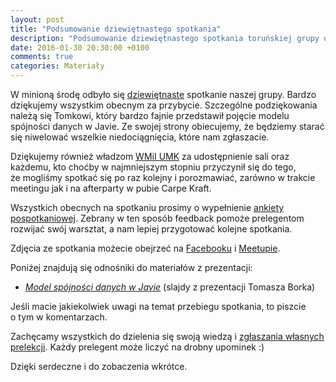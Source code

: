 ```yaml
---
layout: post
title: "Podsumowanie dziewiętnastego spotkania"
description: "Podsumowanie dziewiętnastego spotkania toruńskiej grupy użytkowników języka Java."
date: 2016-01-30 20:30:00 +0100
comments: true
categories: Materiały
---
```

W&nbsp;minioną środę odbyło się <a href="{{root_url}}/news/2016/01/20/spotkanie-19/">dziewiętnaste</a> spotkanie naszej grupy. Bardzo dziękujemy wszystkim obecnym za przybycie. Szczególne podziękowania należą się Tomkowi, który bardzo fajnie przedstawił pojęcie modelu spójności danych w Javie. Ze swojej strony obiecujemy, że będziemy starać się niwelować wszelkie niedociągnięcia, które nam zgłaszacie.

Dziękujemy również władzom <a href="https://www.mat.umk.pl" target="_blank">WMiI UMK</a> za&nbsp;udostępnienie sali oraz każdemu, kto choćby w&nbsp;najmniejszym stopniu przyczynił się do tego, że&nbsp;mogliśmy spotkać się po raz kolejny i&nbsp;porozmawiać, zarówno w&nbsp;trakcie meetingu jak i&nbsp;na afterparty w&nbsp;pubie Carpe Kraft.

Wszystkich obecnych na&nbsp;spotkaniu prosimy o&nbsp;wypełnienie <a href="https://docs.google.com/forms/d/1ZGWm9hOO2Hq0WwoGGRc7Qeh5AZZNbmQXhEXWfNuvIP0/viewform" target="_blank">ankiety pospotkaniowej</a>. Zebrany w&nbsp;ten sposób feedback pomoże prelegentom rozwijać swój warsztat, a&nbsp;nam lepiej przygotować kolejne spotkania. <!--more-->

Zdjęcia ze spotkania możecie obejrzeć na&nbsp;<a href="https://www.facebook.com/media/set/?set=a.1722466807976805.1073741850.1472639746292847" target="_blank">Facebooku</a> i&nbsp;<a href="http://www.meetup.com/Torun-JUG/photos/26698472/" target="_blank">Meetupie</a>.

Poniżej znajdują się odnośniki do materiałów z&nbsp;prezentacji:
<ul>
  <li>
    <a href="https://speakerdeck.com/littleancientforestkami/model-spojnosci-pamieci-w-javie" target="_blank">
      <em>Model spójności danych w Javie</em></a> (slajdy z&nbsp;prezentacji Tomasza Borka)
  </li>
</ul>

Jeśli macie jakiekolwiek uwagi na&nbsp;temat przebiegu spotkania, to&nbsp;piszcie o&nbsp;tym w&nbsp;komentarzach.

Zachęcamy wszystkich do dzielenia się swoją wiedzą i&nbsp;<a href="{{root_url}}/speakers/">zgłaszania własnych prelekcji</a>. Każdy prelegent może liczyć na drobny upominek :)

Dzięki serdeczne i&nbsp;do zobaczenia wkrótce.